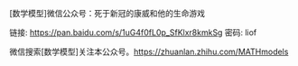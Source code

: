[数学模型]微信公众号：死于新冠的康威和他的生命游戏

链接: https://pan.baidu.com/s/1uG4f0fL0p_SfKlxr8kmkSg  密码: liof

微信搜索[数学模型]关注本公众号。https://zhuanlan.zhihu.com/MATHmodels
